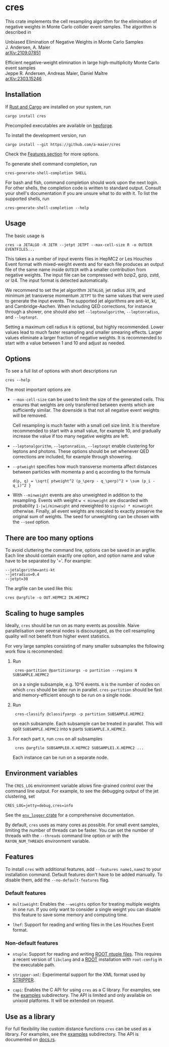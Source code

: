 cres
====

This crate implements the cell resampling algorithm for the
elimination of negative weights in Monte Carlo collider event
samples. The algorithm is described in

Unbiased Elimination of Negative Weights in Monte Carlo Samples\
J. Andersen, A. Maier\
[arXiv:2109.07851](https://arxiv.org/abs/2109.07851)

Efficient negative-weight elimination in large high-multiplicity Monte Carlo event samples\
Jeppe R. Andersen, Andreas Maier, Daniel Maître\
[arXiv:2303.15246](https://arxiv.org/abs/2303.15246)


Installation
------------

If [Rust and Cargo](https://www.rust-lang.org/) are installed on your
system, run

    cargo install cres

Precompiled executables are available on
[hepforge](https://cres.hepforge.org/).

To install the development version, run

    cargo install --git https://github.com/a-maier/cres

Check the [Features section](#Features) for more options.

To generate shell command completion, run

    cres-generate-shell-completion SHELL

For bash and fish, command completion should work upon the next login.
For other shells, the completion code is written to standard
output. Consult your shell's documentation if you are unsure what to
do with it. To list the supported shells, run

    cres-generate-shell-completion --help

Usage
-----

The basic usage is

    cres -a JETALGO -R JETR --jetpt JETPT --max-cell-size R -o OUTDIR EVENTFILES...

This takes a a number of input events files in HepMC2 or Les Houches
Event format with mixed-weight events and for each file produces an
output file of the same name inside `OUTDIR` with a smaller
contribution from negative weights. The input file can be compressed
with bzip2, gzip, zstd, or lz4. The input format is detected
automatically.

We recommend to set the jet algorithm `JETALGO`, jet radius `JETR`,
and minimum jet transverse momentum `JETPT` to the same values that
were used to generate the input events. The supported jet algorithms
are anti-kt, kt, and Cambridge-Aachen. When including QED corrections,
for instance through a shower, one should also set
`--leptonalgorithm`, `--leptonradius`, and `--leptonpt`.

Setting a maximum cell radius `R` is optional, but highly
recommended. Lower values lead to much faster resampling and smaller
smearing effects. Larger values eliminate a larger fraction of
negative weights. It is recommended to start with a value between 1
and 10 and adjust as needed.

Options
-------

To see a full list of options with short descriptions run

    cres --help

The most important options are

- `--max-cell-size` can be used to limit the size of the generated
  cells. This ensures that weights are only transferred between events
  which are sufficiently similar. The downside is that not all
  negative event weights will be removed.

  Cell resampling is much faster with a small cell size limit. It is
  therefore recommended to start with a small value, for example 10,
  and gradually increase the value if too many negative weights are
  left.

- `--leptonalgorithm`, `--leptonradius`, `--leptonpt` enable
  clustering for leptons and photons. These options should be set
  whenever QED corrections are included, for example through
  showering.

- `--ptweight` specifies how much transverse momenta affect distances
  between particles with momenta p and q according to the formula

      d(p, q) = \sqrt{ ptweight^2 (p_\perp - q_\perp)^2 + \sum (p_i - q_i)^2 }

- With `--minweight` events are also unweighted in addition to the
  resampling.  Events with weight `w < minweight` are discarded with
  probability `1-|w|/minweight` and reweighted to `sign(w) * minweight`
  otherwise. Finally, all event weights are rescaled to exactly
  preserve the original sum of weights. The seed for unweighting can
  be chosen with the `--seed` option.

There are too many options
--------------------------

To avoid cluttering the command line, options can be saved in an
argfile. Each line should contain exactly one option, and option name
and value have to be separated by '='. For example:

```
--jetalgorithm=anti-kt
--jetradius=0.4
--jetpt=30
```

The argfile can be used like this:

    cres @argfile -o OUT.HEPMC2 IN.HEPMC2


Scaling to huge samples
-----------------------

Ideally, `cres` should be run on as many events as possible. Naive
parallelisation over several nodes is discouraged, as the cell
resampling quality will not benefit from higher event statistics.

For very large samples consisting of many smaller subsamples the
following work flow is recommended:

1. Run

        cres-partition @partitionargs -o partition --regions N SUBSAMPLE.HEPMC2

   on a a single subsample, e.g. 10^6 events. `N` is the number of
   nodes on which `cres` should be later run in
   parallel. `cres-partition` should be fast and memory-efficient
   enough to be run on a single node.

2. Run

        cres-classify @classifyargs -p partition SUBSAMPLE.HEPMC2

   on each subsample. Each subsample can be treated in parallel. This
   will split `SUBSAMPLE.HEPMC2` into `N` parts `SUBSAMPLE.X.HEPMC2`.

3. For each part `X`, run `cres` on all subsamples

        cres @argfile SUBSAMPLE0.X.HEPMC2 SUBSAMPLE1.X.HEPMC2 ...

   Each instance can be run on a separate node.

Environment variables
---------------------

The `CRES_LOG` environment variable allows fine-grained control over
the command line output. For example, to see the debugging output of
the jet clustering, set

    CRES_LOG=jetty=debug,cres=info

See the [`env_logger` crate](https://crates.io/crates/env_logger/) for a
comprehensive documentation.

By default, `cres` uses as many cores as possible. For small event
samples, limiting the number of threads can be faster. You can set the
number of threads with the `--threads` command line option or with the
`RAYON_NUM_THREADS` environment variable.

## Features

To install `cres` with additional features, add `--features name1,name2`
to your installation command. Default features don't have to be added
manually. To disable them, add the `--no-default-features` flag.

### Default features

- `multiweight`: Enables the `--weights` option for treating multiple
  weights in one run. If you only want to consider a single weight you
  can disable this feature to save some memory and computing time.

- `lhef`: Support for reading and writing files in the Les
  Houches Event format.

### Non-default features

- `ntuple`: Support for reading and writing [ROOT ntuple
  files](https://arxiv.org/abs/1310.7439). This requires a recent
  version of `libclang` and a [ROOT](https://root.cern.ch/)
  installation with `root-config` in the executable path.

- `stripper-xml`: Experimental support for the XML format used by
  [STRIPPER](https://arxiv.org/abs/1005.0274).

- `capi`: Enables the C API for using `cres` as a C library. For
  examples, see the
  [examples](https://github.com/a-maier/cres/tree/master/examples)
  subdirectory. The API is limited and only available on unixoid
  platforms. It will be extended on request.

Use as a library
----------------

For full flexibility like custom distance functions `cres` can be used
as a library. For examples, see the
[examples](https://github.com/a-maier/cres/tree/master/examples)
subdirectory. The API is documented on
[docs.rs](https://docs.rs/crate/cres/).
